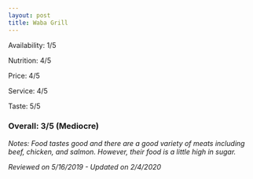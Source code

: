 ```yaml
---
layout: post
title: Waba Grill
---
```


Availability: 1/5

Nutrition: 4/5

Price: 4/5

Service: 4/5

Taste: 5/5

### Overall: 3/5 (Mediocre)

*Notes: Food tastes good and there are a good variety of meats including beef, chicken, and salmon. However, their food is a 
little high in sugar.*

*Reviewed on 5/16/2019 - Updated on 2/4/2020*
